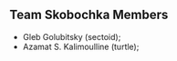 Team Skobochka Members
----------------------

* Gleb Golubitsky (sectoid);
* Azamat S. Kalimoulline (turtle);

